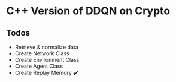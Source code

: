 # C++ Version of DDQN on Crypto

## Todos
- Retrieve & normalize data 
- Create Network Class
- Create Environment Class
- Create Agent Class
- Create Replay Memory ✔️






